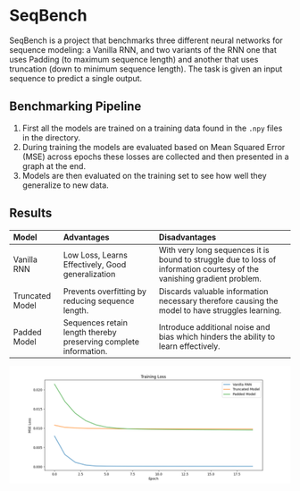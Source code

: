 # SeqBench
SeqBench is a project that benchmarks three different neural networks for sequence modeling: a Vanilla RNN, and two variants of the RNN one that uses Padding (to maximum sequence length) and another that uses truncation (down to minimum sequence length). The task is given an input sequence to predict a single output.

## Benchmarking Pipeline
1. First all the models are trained on a training data found in the `.npy` files in the directory.
2. During training the models are evaluated based on Mean Squared Error (MSE) across epochs these losses are collected and then presented in a graph at the end.
3. Models are then evaluated on the training set to see how well they generalize to new data.

## Results
| Model |  Advantages  | Disadvantages |
|:-----|:--------|:------|
| Vanilla RNN   | Low Loss, Learns Effectively, Good generalization | With very long sequences it is bound to struggle due to loss of information courtesy of the vanishing gradient problem.  |
| Truncated Model   | Prevents overfitting by reducing sequence length.  |   Discards valuable information necessary therefore causing the model to have struggles learning.  |
| Padded Model   | Sequences retain length thereby preserving complete information. |   Introduce additional noise and bias which hinders the ability to learn effectively.  |

![Training Graph](https://github.com/atiwari18/SeqBench/blob/main/Question%20%232%20Losses.png)
